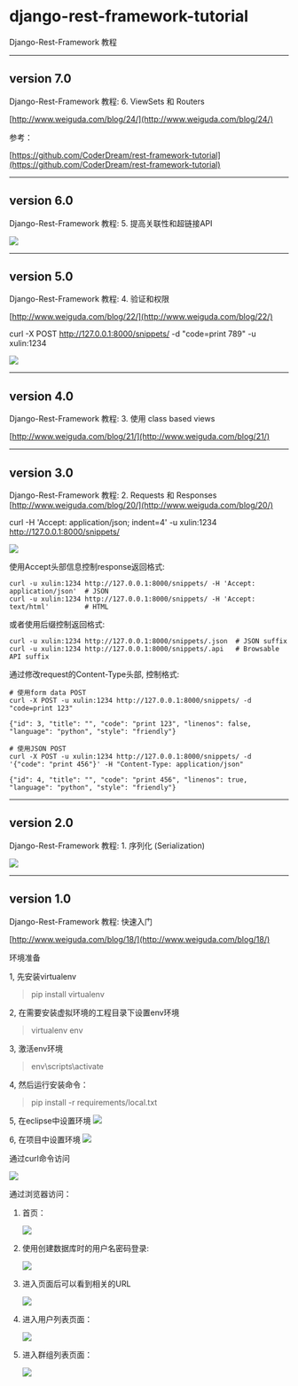 # django-rest-framework-tutorial
Django-Rest-Framework 教程



----------
## version 7.0 ##

Django-Rest-Framework 教程: 6. ViewSets 和 Routers

[http://www.weiguda.com/blog/24/](http://www.weiguda.com/blog/24/)


参考：

[https://github.com/CoderDream/rest-framework-tutorial](https://github.com/CoderDream/rest-framework-tutorial)




----------
## version 6.0 ##

Django-Rest-Framework 教程: 5. 提高关联性和超链接API


![](https://raw.githubusercontent.com/CoderDream/django-rest-framework-tutorial/master/docs/snapshot/v6.0/v060001.png)



----------
## version 5.0 ##
Django-Rest-Framework 教程: 4. 验证和权限

[http://www.weiguda.com/blog/22/](http://www.weiguda.com/blog/22/)

curl -X POST http://127.0.0.1:8000/snippets/ -d "code=print 789" -u xulin:1234

![](https://raw.githubusercontent.com/CoderDream/django-rest-framework-tutorial/master/docs/snapshot/v5.0/v050001.png)

----------
## version 4.0 ##
Django-Rest-Framework 教程: 3. 使用 class based views

[http://www.weiguda.com/blog/21/](http://www.weiguda.com/blog/21/)



----------
## version 3.0 ##
Django-Rest-Framework 教程: 2. Requests 和 Responses
[http://www.weiguda.com/blog/20/](http://www.weiguda.com/blog/20/)


curl -H 'Accept: application/json; indent=4' -u xulin:1234 http://127.0.0.1:8000/snippets/


![](https://raw.githubusercontent.com/CoderDream/django-rest-framework-tutorial/master/docs/snapshot/v3.0/v030001.png)


使用Accept头部信息控制response返回格式:

    curl -u xulin:1234 http://127.0.0.1:8000/snippets/ -H 'Accept: application/json'  # JSON
    curl -u xulin:1234 http://127.0.0.1:8000/snippets/ -H 'Accept: text/html'         # HTML
或者使用后缀控制返回格式:

    curl -u xulin:1234 http://127.0.0.1:8000/snippets/.json  # JSON suffix
    curl -u xulin:1234 http://127.0.0.1:8000/snippets/.api   # Browsable API suffix
通过修改request的Content-Type头部, 控制格式:

    # 使用form data POST
    curl -X POST -u xulin:1234 http://127.0.0.1:8000/snippets/ -d "code=print 123"

    {"id": 3, "title": "", "code": "print 123", "linenos": false, "language": "python", "style": "friendly"}

    # 使用JSON POST
    curl -X POST -u xulin:1234 http://127.0.0.1:8000/snippets/ -d '{"code": "print 456"}' -H "Content-Type: application/json"

    {"id": 4, "title": "", "code": "print 456", "linenos": true, "language": "python", "style": "friendly"}



----------
## version 2.0 ##

Django-Rest-Framework 教程: 1. 序列化 (Serialization)




![](https://raw.githubusercontent.com/CoderDream/django-rest-framework-tutorial/master/docs/snapshot/v2.0/v020001.jpg)


----------
## version 1.0 ##

Django-Rest-Framework 教程: 快速入门

[http://www.weiguda.com/blog/18/](http://www.weiguda.com/blog/18/)

环境准备

1, 先安装virtualenv
	
> pip install virtualenv

2, 在需要安装虚拟环境的工程目录下设置env环境
> virtualenv env

3, 激活env环境
> env\scripts\activate

4, 然后运行安装命令：

> pip install -r requirements/local.txt

5, 在eclipse中设置环境
	![](https://raw.githubusercontent.com/CoderDream/django-rest-framework-tutorial/master/docs/snapshot/v1.0/v010007.png)


6, 在项目中设置环境
	![](https://raw.githubusercontent.com/CoderDream/django-rest-framework-tutorial/master/docs/snapshot/v1.0/v010008.png)



通过curl命令访问

![](https://raw.githubusercontent.com/CoderDream/django-rest-framework-tutorial/master/docs/snapshot/v1.0/v010001.jpg)



通过浏览器访问：

1. 首页：

	![](https://raw.githubusercontent.com/CoderDream/django-rest-framework-tutorial/master/docs/snapshot/v1.0/v010002.jpg)

2. 使用创建数据库时的用户名密码登录:

	![](https://raw.githubusercontent.com/CoderDream/django-rest-framework-tutorial/master/docs/snapshot/v1.0/v010003.jpg)

3. 进入页面后可以看到相关的URL

	![](https://raw.githubusercontent.com/CoderDream/django-rest-framework-tutorial/master/docs/snapshot/v1.0/v010004.jpg)

4. 进入用户列表页面：

	![](https://raw.githubusercontent.com/CoderDream/django-rest-framework-tutorial/master/docs/snapshot/v1.0/v010005.jpg)

5. 进入群组列表页面：

	![](https://raw.githubusercontent.com/CoderDream/django-rest-framework-tutorial/master/docs/snapshot/v1.0/v010006.jpg)


